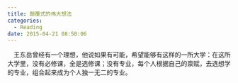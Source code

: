 ```yaml
---
title: 颠覆式的伟大想法
categories:
  - Reading
date: 2015-04-21 08:50:06
---
```


<span style="font-family: 宋体; mso-ascii-font-family: Calibri; mso-ascii-theme-font: minor-latin; mso-fareast-font-family: 宋体; mso-fareast-theme-font: minor-fareast; mso-hansi-font-family: Calibri; mso-hansi-theme-font: minor-latin;">    王东岳曾经有一个理想，他说如果有可能，希望能够有这样的一所大学：在这所大学里，没有必修课，全是选修课；没有专业，每个人根据自己的禀赋，去选想学的专业，组合起来成为个人独一无二的专业。</span>
